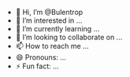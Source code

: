 - 👋 Hi, I’m @Bulentrop
- 👀 I’m interested in ...
- 🌱 I’m currently learning ...
- 💞️ I’m looking to collaborate on ...
- 📫 How to reach me ...
- 😄 Pronouns: ...
- ⚡ Fun fact: ...

<!---
Bulentrop/Bulentrop is a ✨ special ✨ repository because its `README.md` (this file) appears on your GitHub profile.
You can click the Preview link to take a look at your changes.
--->
